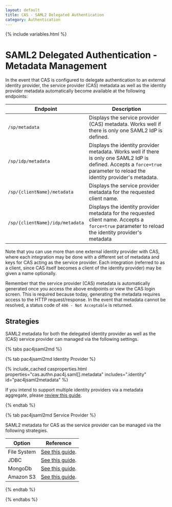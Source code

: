 ```yaml
---
layout: default
title: CAS - SAML2 Delegated Authentication
category: Authentication
---
```


{% include variables.html %}

# SAML2 Delegated Authentication - Metadata Management

In the event that CAS is configured to delegate authentication to an external identity provider, the service provider (CAS)
metadata as well as the identity provider metadata automatically become available at the following endpoints:

| Endpoint                        | Description                                                                                                                                                                 |
|---------------------------------|-----------------------------------------------------------------------------------------------------------------------------------------------------------------------------|
| `/sp/metadata`                  | Displays the service provider (CAS) metadata. Works well if there is only one SAML2 IdP is defined.                                                                         |
| `/sp/idp/metadata`              | Displays the identity provider metadata. Works well if there is only one SAML2 IdP is defined. Accepts a `force=true` parameter to reload the identity provider's metadata. |
| `/sp/{clientName}/metadata`     | Displays the service provider metadata for the requested client name.                                                                                                       |
| `/sp/{clientName}/idp/metadata` | Displays the identity provider metadata for the requested client name. Accepts a `force=true` parameter to reload the identity provider's metadata                          |

Note that you can use more than one external identity provider with CAS, where each integration may be done
with a different set of metadata and keys for CAS acting as the service provider. Each integration (referred to as a client,
since CAS itself becomes a client of the identity provider) may be given a name optionally.

Remember that the service provider (CAS) metadata is automatically generated once you access the above
endpoints or view the CAS login screen. This is required because today, generating the metadata requires
access to the HTTP request/response. In the event that metadata cannot
be resolved, a status code of `406 - Not Acceptable` is returned.

## Strategies

SAML2 metadata for both the delegated identity provider as well as the (CAS) service provider can managed via the following settings.

{% tabs pac4jsaml2md %}

{% tab pac4jsaml2md Identity Provider %}

{% include_cached casproperties.html properties="cas.authn.pac4j.saml[].metadata" includes=".identity" id="pac4jsaml2metadata" %}
       
If you intend to support multiple identity providers via a metadata aggregate, 
please [review this guide](Delegate-Authentication-SAML2-Metadata-Aggregate.html).

{% endtab %}

{% tab pac4jsaml2md Service Provider %}

SAML2 metadata for CAS as the service provider can be managed via the following strategies.

| Option      | Reference                                                                 |
|-------------|---------------------------------------------------------------------------|
| File System | [See this guide](Delegate-Authentication-SAML2-Metadata-FileSystem.html). |
| JDBC        | [See this guide](Delegate-Authentication-SAML2-Metadata-JDBC.html).       |
| MongoDb     | [See this guide](Delegate-Authentication-SAML2-Metadata-MongoDb.html).    |
| Amazon S3   | [See this guide](Delegate-Authentication-SAML2-Metadata-AmazonS3.html).   |

{% endtab %}

{% endtabs %}
